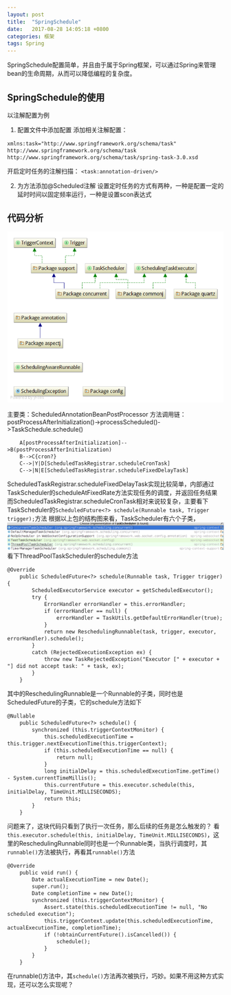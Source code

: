 ```yaml
---
layout: post
title:  "SpringSchedule"
date:   2017-08-28 14:05:18 +0800
categories: 框架
tags: Spring
---
```



SpringSchedule配置简单，并且由于属于Spring框架，可以通过Spring来管理bean的生命周期，从而可以降低编程的复杂度。

SpringSchedule的使用
--

以注解配置为例

1. 配置文件中添加配置
添加相关注解配置：

~~~
xmlns:task="http://www.springframework.org/schema/task"
http://www.springframework.org/schema/task  http://www.springframework.org/schema/task/spring-task-3.0.xsd
~~~

开启定时任务的注解扫描：
`<task:annotation-driven/>`

2. 为方法添加@Scheduled注解
设置定时任务的方式有两种，一种是配置一定的延时时间以固定频率运行，一种是设置scon表达式

代码分析
--

![](/_pic/201708/diagram.png)

主要类：ScheduledAnnotationBeanPostProcessor
方法调用链：postProcessAfterInitialization()->processScheduled()->TaskSchedule.schedule()

```graphLR
    A[postProcessAfterInitialization]-->B(postProcessAfterInitialization)
    B-->C{cron?}
    C-->|Y|D[ScheduledTaskRegistrar.scheduleCronTask]
    C-->|N|E[ScheduledTaskRegistrar.scheduleFixedDelayTask]
```

ScheduledTaskRegistrar.scheduleFixedDelayTask实现比较简单，内部通过TaskScheduler的scheduleAtFixedRate方法实现任务的调度，并返回任务结果
而ScheduledTaskRegistrar.scheduleCronTask相对来说较复杂，主要看下TaskScheduler的`ScheduledFuture<?> schedule(Runnable task, Trigger trigger);`方法
根据以上包的结构图来看，TaskScheduler有六个子类，
![](/_pic/201708/SpringSchedule2.png)
看下ThreadPoolTaskScheduler的schedule方法

~~~
@Override
	public ScheduledFuture<?> schedule(Runnable task, Trigger trigger) {
		ScheduledExecutorService executor = getScheduledExecutor();
		try {
			ErrorHandler errorHandler = this.errorHandler;
			if (errorHandler == null) {
				errorHandler = TaskUtils.getDefaultErrorHandler(true);
			}
			return new ReschedulingRunnable(task, trigger, executor, errorHandler).schedule();
		}
		catch (RejectedExecutionException ex) {
			throw new TaskRejectedException("Executor [" + executor + "] did not accept task: " + task, ex);
		}
	}
~~~

其中的ReschedulingRunnable是一个Runnable的子类，同时也是ScheduledFuture的子类，它的schedule方法如下

~~~
@Nullable
	public ScheduledFuture<?> schedule() {
		synchronized (this.triggerContextMonitor) {
			this.scheduledExecutionTime = this.trigger.nextExecutionTime(this.triggerContext);
			if (this.scheduledExecutionTime == null) {
				return null;
			}
			long initialDelay = this.scheduledExecutionTime.getTime() - System.currentTimeMillis();
			this.currentFuture = this.executor.schedule(this, initialDelay, TimeUnit.MILLISECONDS);
			return this;
		}
	}
~~~

问题来了，这块代码只看到了执行一次任务，那么后续的任务是怎么触发的？
看`this.executor.schedule(this, initialDelay, TimeUnit.MILLISECONDS)`，这里的ReschedulingRunnable同时也是一个Runnable类，当执行调度时，其`runnable()`方法被执行，再看其`runnable()`方法

~~~
@Override
	public void run() {
		Date actualExecutionTime = new Date();
		super.run();
		Date completionTime = new Date();
		synchronized (this.triggerContextMonitor) {
			Assert.state(this.scheduledExecutionTime != null, "No scheduled execution");
			this.triggerContext.update(this.scheduledExecutionTime, actualExecutionTime, completionTime);
			if (!obtainCurrentFuture().isCancelled()) {
				schedule();
			}
		}
	}
~~~

在runnable()方法中，其`schedule()`方法再次被执行，巧妙。如果不用这种方式实现，还可以怎么实现呢？
